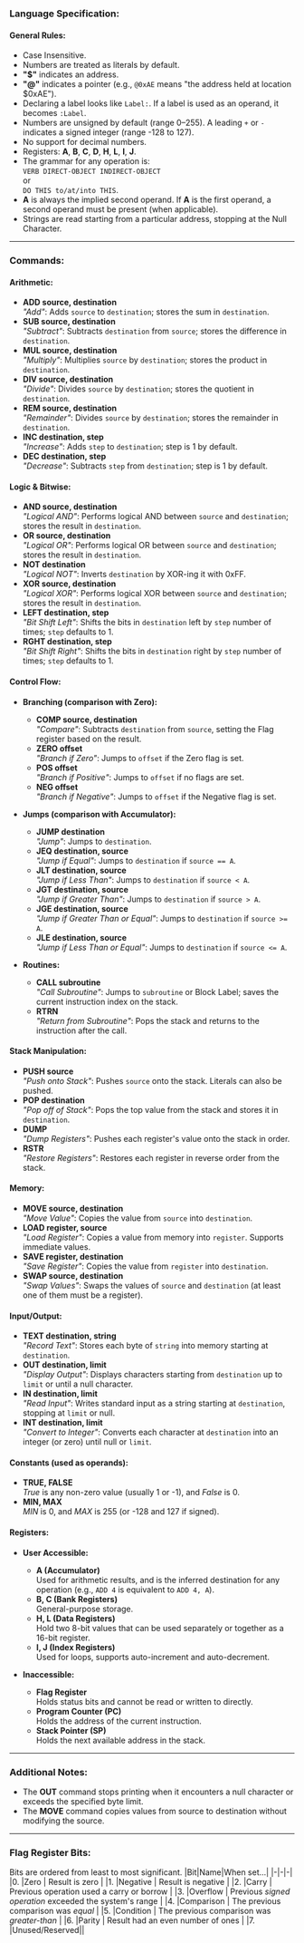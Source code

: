 ### **Language Specification:**

#### **General Rules:**
- Case Insensitive.
- Numbers are treated as literals by default.
- **"$"** indicates an address.
- **"@"** indicates a pointer (e.g., `@0xAE` means "the address held at location $0xAE").
- Declaring a label looks like `Label:`. If a label is used as an operand, it becomes `:Label`.
- Numbers are unsigned by default (range 0–255). A leading `+` or `-` indicates a signed integer (range -128 to 127).
- No support for decimal numbers.
- Registers: **A**, **B**, **C**, **D**, **H**, **L**, **I**, **J**.
- The grammar for any operation is:  
  `VERB DIRECT-OBJECT INDIRECT-OBJECT`  
  or  
  `DO THIS to/at/into THIS`.
- **A** is always the implied second operand. If **A** is the first operand, a second operand must be present (when applicable).
- Strings are read starting from a particular address, stopping at the Null Character.

---

### **Commands:**

#### **Arithmetic:**
- **ADD source, destination**  
  *"Add"*: Adds `source` to `destination`; stores the sum in `destination`.
- **SUB source, destination**  
  *"Subtract"*: Subtracts `destination` from `source`; stores the difference in `destination`.
- **MUL source, destination**  
  *"Multiply"*: Multiplies `source` by `destination`; stores the product in `destination`.
- **DIV source, destination**  
  *"Divide"*: Divides `source` by `destination`; stores the quotient in `destination`.
- **REM source, destination**  
  *"Remainder"*: Divides `source` by `destination`; stores the remainder in `destination`.
- **INC destination, step**  
  *"Increase"*: Adds `step` to `destination`; step is 1 by default.
- **DEC destination, step**  
  *"Decrease"*: Subtracts `step` from `destination`; step is 1 by default.

#### **Logic & Bitwise:**
- **AND source, destination**  
  *"Logical AND"*: Performs logical AND between `source` and `destination`; stores the result in `destination`.
- **OR source, destination**  
  *"Logical OR"*: Performs logical OR between `source` and `destination`; stores the result in `destination`.
- **NOT destination**  
  *"Logical NOT"*: Inverts `destination` by XOR-ing it with 0xFF.
- **XOR source, destination**  
  *"Logical XOR"*: Performs logical XOR between `source` and `destination`; stores the result in `destination`.
- **LEFT destination, step**  
  *"Bit Shift Left"*: Shifts the bits in `destination` left by `step` number of times; `step` defaults to 1.
- **RGHT destination, step**  
  *"Bit Shift Right"*: Shifts the bits in `destination` right by `step` number of times; `step` defaults to 1.

#### **Control Flow:**

- **Branching (comparison with Zero):**
  - **COMP source, destination**  
    *"Compare"*: Subtracts `destination` from `source`, setting the Flag register based on the result.
  - **ZERO offset**  
    *"Branch if Zero"*: Jumps to `offset` if the Zero flag is set.
  - **POS offset**  
    *"Branch if Positive"*: Jumps to `offset` if no flags are set.
  - **NEG offset**  
    *"Branch if Negative"*: Jumps to `offset` if the Negative flag is set.

- **Jumps (comparison with Accumulator):**
  - **JUMP destination**  
    *"Jump"*: Jumps to `destination`.
  - **JEQ destination, source**  
    *"Jump if Equal"*: Jumps to `destination` if `source == A`.
  - **JLT destination, source**  
    *"Jump if Less Than"*: Jumps to `destination` if `source < A`.
  - **JGT destination, source**  
    *"Jump if Greater Than"*: Jumps to `destination` if `source > A`.
  - **JGE destination, source**  
    *"Jump if Greater Than or Equal"*: Jumps to `destination` if `source >= A`.
  - **JLE destination, source**  
    *"Jump if Less Than or Equal"*: Jumps to `destination` if `source <= A`.

- **Routines:**
  - **CALL subroutine**  
    *"Call Subroutine"*: Jumps to `subroutine` or Block Label; saves the current instruction index on the stack.
  - **RTRN**  
    *"Return from Subroutine"*: Pops the stack and returns to the instruction after the call.

#### **Stack Manipulation:**
- **PUSH source**  
  *"Push onto Stack"*: Pushes `source` onto the stack. Literals can also be pushed.
- **POP destination**  
  *"Pop off of Stack"*: Pops the top value from the stack and stores it in `destination`.
- **DUMP**  
  *"Dump Registers"*: Pushes each register's value onto the stack in order.
- **RSTR**  
  *"Restore Registers"*: Restores each register in reverse order from the stack.

#### **Memory:**
- **MOVE source, destination**  
  *"Move Value"*: Copies the value from `source` into `destination`.
- **LOAD register, source**  
  *"Load Register"*: Copies a value from memory into `register`. Supports immediate values.
- **SAVE register, destination**  
  *"Save Register"*: Copies the value from `register` into `destination`.
- **SWAP source, destination**  
  *"Swap Values"*: Swaps the values of `source` and `destination` (at least one of them must be a register).

#### **Input/Output:**
- **TEXT destination, string**  
  *"Record Text"*: Stores each byte of `string` into memory starting at `destination`.
- **OUT destination, limit**  
  *"Display Output"*: Displays characters starting from `destination` up to `limit` or until a null character.
- **IN destination, limit**  
  *"Read Input"*: Writes standard input as a string starting at `destination`, stopping at `limit` or null.
- **INT destination, limit**  
  *"Convert to Integer"*: Converts each character at `destination` into an integer (or zero) until null or `limit`.

#### **Constants (used as operands):**
- **TRUE, FALSE**  
  *True* is any non-zero value (usually 1 or -1), and *False* is 0.
- **MIN, MAX**  
  *MIN* is 0, and *MAX* is 255 (or -128 and 127 if signed).

#### **Registers:**

- **User Accessible:**
  - **A (Accumulator)**  
    Used for arithmetic results, and is the inferred destination for any operation (e.g., `ADD 4` is equivalent to `ADD 4, A`).
  - **B, C (Bank Registers)**  
    General-purpose storage.
  - **H, L (Data Registers)**  
    Hold two 8-bit values that can be used separately or together as a 16-bit register.
  - **I, J (Index Registers)**  
    Used for loops, supports auto-increment and auto-decrement.

- **Inaccessible:**
  - **Flag Register**  
    Holds status bits and cannot be read or written to directly.
  - **Program Counter (PC)**  
    Holds the address of the current instruction.
  - **Stack Pointer (SP)**  
    Holds the next available address in the stack.

---

### **Additional Notes:**
- The **OUT** command stops printing when it encounters a null character or exceeds the specified byte limit.
- The **MOVE** command copies values from source to destination without modifying the source.

---

### **Flag Register Bits:**
Bits are ordered from least to most significant.
|Bit|Name|When set...|
|-|-|-|
|0. |Zero     | Result is zero |
|1. |Negative   | Result is negative |
|2. |Carry    | Previous operation used a carry or borrow |
|3. |Overflow   | Previous *signed operation* exceeded the system's range |
|4. |Comparison   | The previous comparison was *equal* |
|5. |Condition  | The previous comparison was *greater-than* |
|6. |Parity   | Result had an even number of ones |
|7. |Unused/Reserved||
